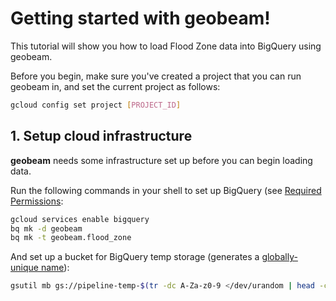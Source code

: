 # Getting started with geobeam!

This tutorial will show you how to load Flood Zone data into BigQuery using geobeam.

Before you begin, make sure you've created a project that you can run geobeam in, and set the current project as follows:

```bash
gcloud config set project [PROJECT_ID]
```

## 1. Setup cloud infrastructure

**geobeam** needs some infrastructure set up before you can begin loading data.

Run the following commands in your shell to set up BigQuery (see [Required Permissions](https://cloud.google.com/bigquery/docs/datasets#required_permissions):
```bash
gcloud services enable bigquery
bq mk -d geobeam
bq mk -t geobeam.flood_zone
```

And set up a bucket for BigQuery temp storage (generates a [globally-unique name](https://cloud.google.com/storage/docs/naming-buckets#considerations)):
```bash
gsutil mb gs://pipeline-temp-$(tr -dc A-Za-z0-9 </dev/urandom | head -c 8 ; echo '')
```

###
